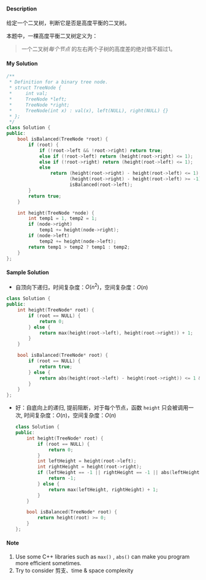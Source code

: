 #### Description

给定一个二叉树，判断它是否是高度平衡的二叉树。

本题中，一棵高度平衡二叉树定义为：

> 一个二叉树*每个节点* 的左右两个子树的高度差的绝对值不超过1。

#### My Solution

```c++
/**
 * Definition for a binary tree node.
 * struct TreeNode {
 *     int val;
 *     TreeNode *left;
 *     TreeNode *right;
 *     TreeNode(int x) : val(x), left(NULL), right(NULL) {}
 * };
 */
class Solution {
public:
    bool isBalanced(TreeNode *root) {
        if (root) {
            if (!root->left && !root->right) return true;
            else if (!root->left) return (height(root->right) <= 1);
            else if (!root->right) return (height(root->left) <= 1);
            else
                return (height(root->right) - height(root->left) <= 1) &&
                       (height(root->right) - height(root->left) >= -1) && isBalanced(root->right) &&
                       isBalanced(root->left);
        }
        return true;
    }

    int height(TreeNode *node) {
        int temp1 = 1, temp2 = 1;
        if (node->right)
            temp1 += height(node->right);
        if (node->left)
            temp2 += height(node->left);
        return temp1 > temp2 ? temp1 : temp2;
    }
};
```

#### Sample Solution

- 自顶向下递归，时间复杂度：$O(n ^ 2)$，空间复杂度：$O(n)$

```c++
class Solution {
public:
    int height(TreeNode* root) {
        if (root == NULL) {
            return 0;
        } else {
            return max(height(root->left), height(root->right)) + 1;
        }
    }

    bool isBalanced(TreeNode* root) {
        if (root == NULL) {
            return true;
        } else {
            return abs(height(root->left) - height(root->right)) <= 1 && isBalanced(root->left) && isBalanced(root->right);
        }
    }
};
```

- 好：自底向上的递归, 提前阻断，对于每个节点，函数 $\texttt{height}$ 只会被调用一次, 时间复杂度：$O(n)$，空间复杂度：$O(n)$

  ```c++
  class Solution {
  public:
      int height(TreeNode* root) {
          if (root == NULL) {
              return 0;
          }
          int leftHeight = height(root->left);
          int rightHeight = height(root->right);
          if (leftHeight == -1 || rightHeight == -1 || abs(leftHeight - rightHeight) > 1) {
              return -1;
          } else {
              return max(leftHeight, rightHeight) + 1;
          }
      }
  
      bool isBalanced(TreeNode* root) {
          return height(root) >= 0;
      }
  };
  ```

#### Note

1. Use some C++ libraries such as ```max()``` , ```abs()```  can make you program more efficient sometimes.
2. Try to consider 剪支、time & space complexity
